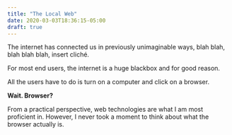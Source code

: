 ```yaml
---
title: "The Local Web"
date: 2020-03-03T18:36:15-05:00
draft: true
---
```


The internet has connected us in previously unimaginable ways, blah blah, blah blah blah, insert cliché.

For most end users, the internet is a huge blackbox and for good reason.

All the users have to do is turn on a computer and click on a browser.

**Wait. Browser?**

From a practical perspective, web technologies are what I am most proficient in. However, I never took a moment to think about what the browser actually is.
